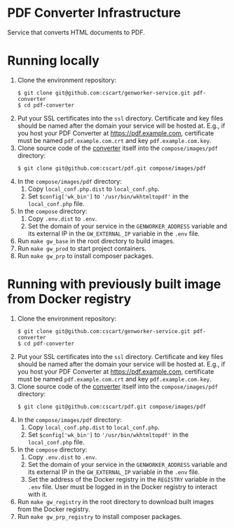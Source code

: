 # PDF Converter Infrastructure

Service that converts HTML documents to PDF.

# Running locally

1. Clone the environment repository:
    ```
    $ git clone git@github.com:cscart/genworker-service.git pdf-converter
    $ cd pdf-converter
    ```
1. Put your SSL certificates into the `ssl` directory. Certificate and key files should be named after the domain your service will be hosted at. E.g., if you host your PDF Converter at https://pdf.example.com, certificate must be named `pdf.example.com.crt` and key `pdf.example.com.key`.
1. Clone source code of the [converter](https://github.com/cscart/pdf) itself into the `compose/images/pdf` directory:
    ```
    $ git clone git@github.com:cscart/pdf.git compose/images/pdf
    ```
1. In the `compose/images/pdf` directory:
    1. Copy `local_conf.php.dist` to `local_conf.php`.
    1. Set `$config['wk_bin']` to `'/usr/bin/wkhtmltopdf'` in the `local_conf.php` file.
1. In the `compose` directory:
    1. Copy `.env.dist` to `.env`.
    1. Set the domain of your service in the `GENWORKER_ADDRESS` variable and its external IP in the `GW_EXTERNAL_IP` variable in the `.env` file.
1. Run `make gw_base` in the root directory to build images.
1. Run `make gw_prod` to start project containers.
1. Run `make gw_prp` to install composer packages.

# Running with previously built image from Docker registry

1. Clone the environment repository:
    ```
    $ git clone git@github.com:cscart/genworker-service.git pdf-converter
    $ cd pdf-converter
    ```
1. Put your SSL certificates into the `ssl` directory. Certificate and key files should be named after the domain your service will be hosted at. E.g., if you host your PDF Converter at https://pdf.example.com, certificate must be named `pdf.example.com.crt` and key `pdf.example.com.key`.
1. Clone source code of the [converter](https://github.com/cscart/pdf) itself into the `compose/images/pdf` directory:
    ```
    $ git clone git@github.com:cscart/pdf.git compose/images/pdf
    ```
1. In the `compose/images/pdf` directory:
    1. Copy `local_conf.php.dist` to `local_conf.php`.
    1. Set `$config['wk_bin']` to `'/usr/bin/wkhtmltopdf'` in the `local_conf.php` file.
1. In the `compose` directory:
    1. Copy `.env.dist` to `.env`.
    1. Set the domain of your service in the `GENWORKER_ADDRESS` variable and its external IP in the `GW_EXTERNAL_IP` variable in the `.env` file.
    1. Set the address of the Docker registry in the `REGISTRY` variable in the `.env` file.
    User must be logged in in the Docker registry to interact with it.
1. Run `make gw_registry` in the root directory to download built images from the Docker registry.
1. Run `make gw_prp_registry` to install composer packages.
